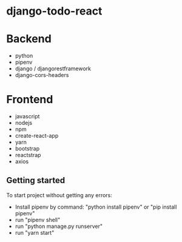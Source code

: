 # django-todo-react

# Backend

- python
- pipenv
- django / djangorestframework
- django-cors-headers

# Frontend

- javascript
- nodejs
- npm
- create-react-app
- yarn
- bootstrap
- reactstrap
- axios

## Getting started

To start project without getting any errors:

- Install pipenv by command: "python install pipenv" or "pip install pipenv"
- run "pipenv shell"
- run "python manage.py runserver"
- run "yarn start"
